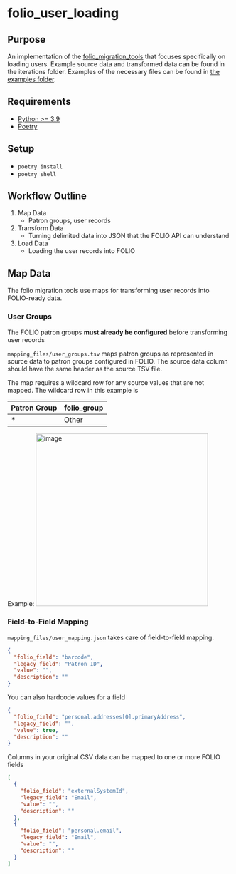 # folio_user_loading

## Purpose

An implementation of the [folio_migration_tools](https://github.com/FOLIO-FSE/folio_migration_tools) that focuses specifically on loading users. Example source data and transformed data can be found in the iterations folder. Examples of the necessary files can be found in [the examples folder](examples).

## Requirements

- [Python >= 3.9](https://www.python.org/downloads/)
- [Poetry](https://python-poetry.org/docs/)

## Setup

- `poetry install`
- `poetry shell`

## Workflow Outline

1. Map Data
   - Patron groups, user records
2. Transform Data
   - Turning delimited data into JSON that the FOLIO API can understand
3. Load Data
   - Loading the user records into FOLIO

## Map Data

The folio migration tools use maps for transforming user records into FOLIO-ready data. 

### User Groups

The FOLIO patron groups **must already be configured** before transforming user records

`mapping_files/user_groups.tsv` maps patron groups as represented in source data to patron groups configured in FOLIO. The source data column should have the same header as the source TSV file. 

The map requires a wildcard row for any source values that are not mapped. The wildcard row in this example is

| Patron Group | folio_group |
|--------------|-------------|
| *            | Other       |

Example:
<img width="387" alt="image" src="https://github.com/kevinpowell1/folio_user_loading/assets/66270317/326f4969-cc7d-4151-87b9-f1619ffa3644">

### Field-to-Field Mapping

`mapping_files/user_mapping.json` takes care of field-to-field mapping.

```json
{
  "folio_field": "barcode",
  "legacy_field": "Patron ID",
  "value": "",
  "description": ""
}
```

You can also hardcode values for a field

```json
{
  "folio_field": "personal.addresses[0].primaryAddress",
  "legacy_field": "",
  "value": true,
  "description": ""
}
```

Columns in your original CSV data can be mapped to one or more FOLIO fields

```json
[
  {
    "folio_field": "externalSystemId",
    "legacy_field": "Email",
    "value": "",
    "description": ""
  },
  {
    "folio_field": "personal.email",
    "legacy_field": "Email",
    "value": "",
    "description": ""
  }
]
```
